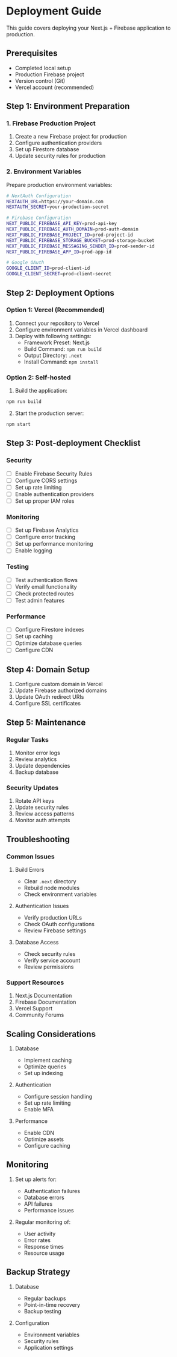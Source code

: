 # Deployment Guide

This guide covers deploying your Next.js + Firebase application to production.

## Prerequisites

- Completed local setup
- Production Firebase project
- Version control (Git)
- Vercel account (recommended)

## Step 1: Environment Preparation

### 1. Firebase Production Project

1. Create a new Firebase project for production
2. Configure authentication providers
3. Set up Firestore database
4. Update security rules for production

### 2. Environment Variables

Prepare production environment variables:

```bash
# NextAuth Configuration
NEXTAUTH_URL=https://your-domain.com
NEXTAUTH_SECRET=your-production-secret

# Firebase Configuration
NEXT_PUBLIC_FIREBASE_API_KEY=prod-api-key
NEXT_PUBLIC_FIREBASE_AUTH_DOMAIN=prod-auth-domain
NEXT_PUBLIC_FIREBASE_PROJECT_ID=prod-project-id
NEXT_PUBLIC_FIREBASE_STORAGE_BUCKET=prod-storage-bucket
NEXT_PUBLIC_FIREBASE_MESSAGING_SENDER_ID=prod-sender-id
NEXT_PUBLIC_FIREBASE_APP_ID=prod-app-id

# Google OAuth
GOOGLE_CLIENT_ID=prod-client-id
GOOGLE_CLIENT_SECRET=prod-client-secret
```

## Step 2: Deployment Options

### Option 1: Vercel (Recommended)

1. Connect your repository to Vercel
2. Configure environment variables in Vercel dashboard
3. Deploy with following settings:
   - Framework Preset: Next.js
   - Build Command: `npm run build`
   - Output Directory: `.next`
   - Install Command: `npm install`

### Option 2: Self-hosted

1. Build the application:
```bash
npm run build
```

2. Start the production server:
```bash
npm start
```

## Step 3: Post-deployment Checklist

### Security
- [ ] Enable Firebase Security Rules
- [ ] Configure CORS settings
- [ ] Set up rate limiting
- [ ] Enable authentication providers
- [ ] Set up proper IAM roles

### Monitoring
- [ ] Set up Firebase Analytics
- [ ] Configure error tracking
- [ ] Set up performance monitoring
- [ ] Enable logging

### Testing
- [ ] Test authentication flows
- [ ] Verify email functionality
- [ ] Check protected routes
- [ ] Test admin features

### Performance
- [ ] Configure Firestore indexes
- [ ] Set up caching
- [ ] Optimize database queries
- [ ] Configure CDN

## Step 4: Domain Setup

1. Configure custom domain in Vercel
2. Update Firebase authorized domains
3. Update OAuth redirect URIs
4. Configure SSL certificates

## Step 5: Maintenance

### Regular Tasks
1. Monitor error logs
2. Review analytics
3. Update dependencies
4. Backup database

### Security Updates
1. Rotate API keys
2. Update security rules
3. Review access patterns
4. Monitor auth attempts

## Troubleshooting

### Common Issues

1. Build Errors
   - Clear `.next` directory
   - Rebuild node modules
   - Check environment variables

2. Authentication Issues
   - Verify production URLs
   - Check OAuth configurations
   - Review Firebase settings

3. Database Access
   - Check security rules
   - Verify service account
   - Review permissions

### Support Resources

1. Next.js Documentation
2. Firebase Documentation
3. Vercel Support
4. Community Forums

## Scaling Considerations

1. Database
   - Implement caching
   - Optimize queries
   - Set up indexing

2. Authentication
   - Configure session handling
   - Set up rate limiting
   - Enable MFA

3. Performance
   - Enable CDN
   - Optimize assets
   - Configure caching

## Monitoring

1. Set up alerts for:
   - Authentication failures
   - Database errors
   - API failures
   - Performance issues

2. Regular monitoring of:
   - User activity
   - Error rates
   - Response times
   - Resource usage

## Backup Strategy

1. Database
   - Regular backups
   - Point-in-time recovery
   - Backup testing

2. Configuration
   - Environment variables
   - Security rules
   - Application settings